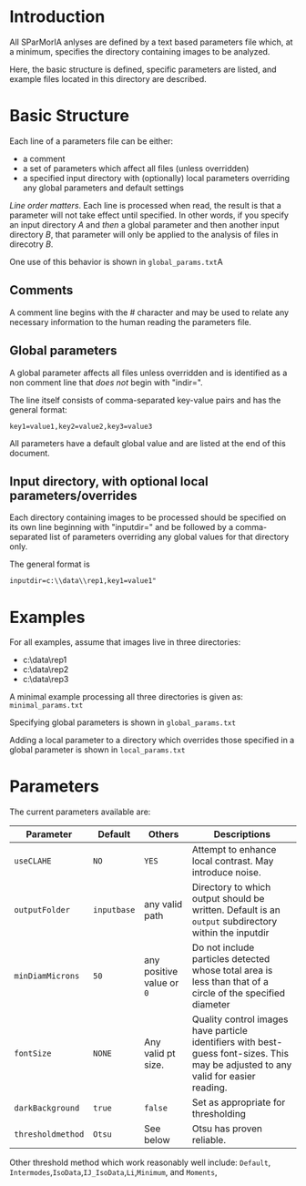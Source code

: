# Introduction
All SParMorIA anlyses are defined by a text based parameters file which, at a 
minimum, specifies the directory containing images to be analyzed.

Here, the basic structure is defined, specific parameters are listed, and 
example files located in this directory are described.

# Basic Structure
Each line of a parameters file can be either:

* a comment
* a set of parameters which affect all files (unless overridden)
* a specified input directory with (optionally) local parameters overriding 
  any global parameters and default settings

*Line order matters*. Each line is processed when read, the result is that
a parameter will not take effect until specified. In other words, if you 
specify an input directory *A* and *then* a global parameter and then another
input directory *B*, that parameter will only be applied to the analysis of 
files in direcotry *B*.

One use of this behavior is shown in ```global_params.txt```A
  
## Comments
A comment line begins with the # character and may be used to relate any 
necessary information to the human reading the parameters file.

## Global parameters
A global parameter affects all files unless overridden and is identified
as a non comment line that *does not* begin with "indir=".

The line itself consists of comma-separated key-value pairs and has the
general format:

```key1=value1,key2=value2,key3=value3```

All parameters have a default global value and are listed at the end of this
document.

## Input directory, with optional local parameters/overrides
Each directory containing images to be processed should be specified on its
own line beginning with "inputdir=" and be followed by a comma-separated 
list of parameters overriding any global values for that directory only.


The general format is

```inputdir=c:\\data\\rep1,key1=value1"```

# Examples
For all examples, assume that images live in three directories:

* c:\\data\\rep1
* c:\\data\\rep2
* c:\\data\\rep3

A minimal example processing all three directories is given as:
```minimal_params.txt```

Specifying global parameters is shown in 
```global_params.txt```

Adding a local parameter to a directory which overrides those specified in a
global parameter is shown in 
```local_params.txt```

# Parameters
The current parameters available are:

| Parameter | Default | Others | Descriptions |
| --- | --- | --- | --- |
| ```useCLAHE``` | ```NO``` | ```YES``` | Attempt to enhance local contrast. May introduce noise. |
| ```outputFolder``` | ```inputbase``` | any valid path | Directory to which output should be written. Default is an ```output``` subdirectory within the inputdir |
| ```minDiamMicrons``` | ```50``` | any positive value or ```0``` | Do not include particles detected whose total area is less than that of a circle of the specified diameter |
| ```fontSize``` | ```NONE``` | Any valid pt size. |Quality control images have particle identifiers with best-guess font-sizes. This may be adjusted to any valid for easier reading. |
| ```darkBackground``` | ```true``` | ```false``` | Set as appropriate for thresholding |
| ```thresholdmethod``` | ```Otsu``` | See below | Otsu has proven reliable. |

Other threshold method which work reasonably well include: ```Default```,
    ```Intermodes```,```IsoData```,```IJ_IsoData```,```Li```,```Minimum```, 
       and ```Moments```,

